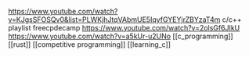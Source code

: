 https://www.youtube.com/watch?v=KJgsSFOSQv0&list=PLWKjhJtqVAbmUE5IqyfGYEYjrZBYzaT4m c/c++ playlist freecpdecamp
https://www.youtube.com/watch?v=2olsGf6JIkU 
https://www.youtube.com/watch?v=a5kUr-u2UNo 
[[c_programming]]
[[rust]]
[[competitive programming]]
[[learning_c]]